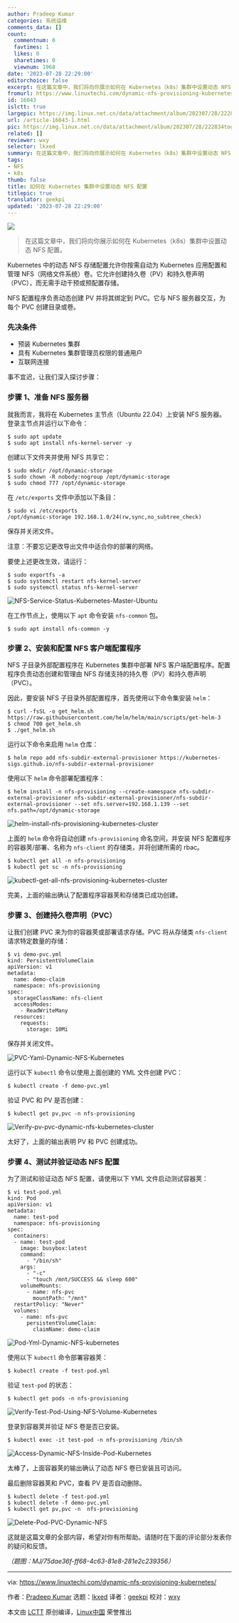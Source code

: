 ```yaml
---
author: Pradeep Kumar
categories: 系统运维
comments_data: []
count:
  commentnum: 0
  favtimes: 1
  likes: 0
  sharetimes: 0
  viewnum: 1968
date: '2023-07-28 22:29:00'
editorchoice: false
excerpt: 在这篇文章中，我们将向你展示如何在 Kubernetes（k8s）集群中设置动态 NFS 配置。
fromurl: https://www.linuxtechi.com/dynamic-nfs-provisioning-kubernetes/
id: 16043
islctt: true
largepic: https://img.linux.net.cn/data/attachment/album/202307/28/222834togtruhoeuh3gtr1.jpg
url: /article-16043-1.html
pic: https://img.linux.net.cn/data/attachment/album/202307/28/222834togtruhoeuh3gtr1.jpg.thumb.jpg
related: []
reviewer: wxy
selector: lkxed
summary: 在这篇文章中，我们将向你展示如何在 Kubernetes（k8s）集群中设置动态 NFS 配置。
tags:
- NFS
- k8s
thumb: false
title: 如何在 Kubernetes 集群中设置动态 NFS 配置
titlepic: true
translator: geekpi
updated: '2023-07-28 22:29:00'
---
```


![](https://img.linux.net.cn/data/attachment/album/202307/28/222834togtruhoeuh3gtr1.jpg)



> 
> 在这篇文章中，我们将向你展示如何在 Kubernetes（k8s）集群中设置动态 NFS 配置。
> 
> 
> 


Kubernetes 中的动态 NFS 存储配置允许你按需自动为 Kubernetes 应用配置和管理 NFS（网络文件系统）卷。它允许创建持久卷（PV）和持久卷声明（PVC），而无需手动干预或预配置存储。


NFS 配置程序负责动态创建 PV 并将其绑定到 PVC。它与 NFS 服务器交互，为每个 PVC 创建目录或卷。


### 先决条件


* 预装 Kubernetes 集群
* 具有 Kubernetes 集群管理员权限的普通用户
* 互联网连接


事不宜迟，让我们深入探讨步骤：


### 步骤 1、准备 NFS 服务器


就我而言，我将在 Kubernetes 主节点（Ubuntu 22.04）上安装 NFS 服务器。登录主节点并运行以下命令：



```
$ sudo apt update
$ sudo apt install nfs-kernel-server -y

```

创建以下文件夹并使用 NFS 共享它：



```
$ sudo mkdir /opt/dynamic-storage
$ sudo chown -R nobody:nogroup /opt/dynamic-storage
$ sudo chmod 777 /opt/dynamic-storage

```

在 `/etc/exports` 文件中添加以下条目：



```
$ sudo vi /etc/exports
/opt/dynamic-storage 192.168.1.0/24(rw,sync,no_subtree_check)

```

保存并关闭文件。


注意：不要忘记更改导出文件中适合你的部署的网络。


要使上述更改生效，请运行：



```
$ sudo exportfs -a
$ sudo systemctl restart nfs-kernel-server
$ sudo systemctl status nfs-kernel-server

```

![NFS-Service-Status-Kubernetes-Master-Ubuntu](https://img.linux.net.cn/data/attachment/album/202307/28/223041bzx61xy1g16ktzsi.jpg)


在工作节点上，使用以下 `apt` 命令安装 `nfs-common` 包。



```
$ sudo apt install nfs-common -y

```

### 步骤 2、安装和配置 NFS 客户端配置程序


NFS 子目录外部配置程序在 Kubernetes 集群中部署 NFS 客户端配置程序。配置程序负责动态创建和管理由 NFS 存储支持的持久卷（PV）和持久卷声明（PVC）。


因此，要安装 NFS 子目录外部配置程序，首先使用以下命令集安装 `helm`：



```
$ curl -fsSL -o get_helm.sh https://raw.githubusercontent.com/helm/helm/main/scripts/get-helm-3
$ chmod 700 get_helm.sh
$ ./get_helm.sh

```

运行以下命令来启用 `helm` 仓库：



```
$ helm repo add nfs-subdir-external-provisioner https://kubernetes-sigs.github.io/nfs-subdir-external-provisioner

```

使用以下 `helm` 命令部署配置程序：



```
$ helm install -n nfs-provisioning --create-namespace nfs-subdir-external-provisioner nfs-subdir-external-provisioner/nfs-subdir-external-provisioner --set nfs.server=192.168.1.139 --set nfs.path=/opt/dynamic-storage

```

![helm-install-nfs-provisioning-kubernetes-cluster](https://img.linux.net.cn/data/attachment/album/202307/28/223102j8wpwx1p7xmxzvpr.jpg)


上面的 `helm` 命令将自动创建 `nfs-provisioning` 命名空间，并安装 NFS 配置程序的容器荚/部署、名称为 `nfs-client` 的存储类，并将创建所需的 rbac。



```
$ kubectl get all -n nfs-provisioning
$ kubectl get sc -n nfs-provisioning

```

![kubectl-get-all-nfs-provisioning-kubernetes-cluster](https://img.linux.net.cn/data/attachment/album/202307/28/223115t81slq74u9q8ddss.jpg)


完美，上面的输出确认了配置程序容器荚和存储类已成功创建。


### 步骤 3、创建持久卷声明（PVC）


让我们创建 PVC 来为你的容器荚或部署请求存储。PVC 将从存储类 `nfs-client` 请求特定数量的存储：



```
$ vi demo-pvc.yml
kind: PersistentVolumeClaim
apiVersion: v1
metadata:
  name: demo-claim
  namespace: nfs-provisioning
spec:
  storageClassName: nfs-client
  accessModes:
    - ReadWriteMany
  resources:
    requests:
      storage: 10Mi

```

保存并关闭文件。


![PVC-Yaml-Dynamic-NFS-Kubernetes](https://img.linux.net.cn/data/attachment/album/202307/28/223127zwz9zy98yy80ity1.jpg)


运行以下 `kubectl` 命令以使用上面创建的 YML 文件创建 PVC：



```
$ kubectl create -f demo-pvc.yml

```

验证 PVC 和 PV 是否创建：



```
$ kubectl get pv,pvc -n nfs-provisioning

```

![Verify-pv-pvc-dynamic-nfs-kubernetes-cluster](https://img.linux.net.cn/data/attachment/album/202307/28/223143i0jiziu2dnk2pi9z.jpg)


太好了，上面的输出表明 PV 和 PVC 创建成功。


### 步骤 4、测试并验证动态 NFS 配置


为了测试和验证动态 NFS 配置，请使用以下 YML 文件启动测试容器荚：



```
$ vi test-pod.yml
kind: Pod
apiVersion: v1
metadata:
  name: test-pod
  namespace: nfs-provisioning
spec:
  containers:
  - name: test-pod
    image: busybox:latest
    command:
      - "/bin/sh"
    args:
      - "-c"
      - "touch /mnt/SUCCESS && sleep 600"
    volumeMounts:
      - name: nfs-pvc
        mountPath: "/mnt"
  restartPolicy: "Never"
  volumes:
    - name: nfs-pvc
      persistentVolumeClaim:
        claimName: demo-claim

```

![Pod-Yml-Dynamic-NFS-kubernetes](https://img.linux.net.cn/data/attachment/album/202307/28/223216ib8gmhkqzhmmagfq.jpg)


使用以下 `kubectl` 命令部署容器荚：



```
$ kubectl create -f test-pod.yml

```

验证 `test-pod` 的状态：



```
$ kubectl get pods -n nfs-provisioning

```

![Verify-Test-Pod-Using-NFS-Volume-Kubernetes](https://img.linux.net.cn/data/attachment/album/202307/28/223241kwy855mbwz5jm5wb.jpg)


登录到容器荚并验证 NFS 卷是否已安装。



```
$ kubectl exec -it test-pod -n nfs-provisioning /bin/sh

```

![Access-Dynamic-NFS-Inside-Pod-Kubernetes](https://img.linux.net.cn/data/attachment/album/202307/28/223252dsbotdzi1zoofcys.jpg)


太棒了，上面容器荚的输出确认了动态 NFS 卷已安装且可访问。


最后删除容器荚和 PVC，查看 PV 是否自动删除。



```
$ kubectl delete -f test-pod.yml
$ kubectl delete -f demo-pvc.yml
$ kubectl get pv,pvc -n  nfs-provisioning

```

![Delete-Pod-PVC-Dynamic-NFS](https://img.linux.net.cn/data/attachment/album/202307/28/223303b51o55ou5oxo1xwl.jpg)


这就是这篇文章的全部内容，希望对你有所帮助。请随时在下面的评论部分发表你的疑问和反馈。


*（题图：MJ/75dae36f-ff68-4c63-81e8-281e2c239356）*




---


via: <https://www.linuxtechi.com/dynamic-nfs-provisioning-kubernetes/>


作者：[Pradeep Kumar](https://www.linuxtechi.com/author/pradeep/) 选题：[lkxed](https://github.com/lkxed/) 译者：[geekpi](https://github.com/geekpi) 校对：[wxy](https://github.com/wxy)


本文由 [LCTT](https://github.com/LCTT/TranslateProject) 原创编译，[Linux中国](https://linux.cn/) 荣誉推出